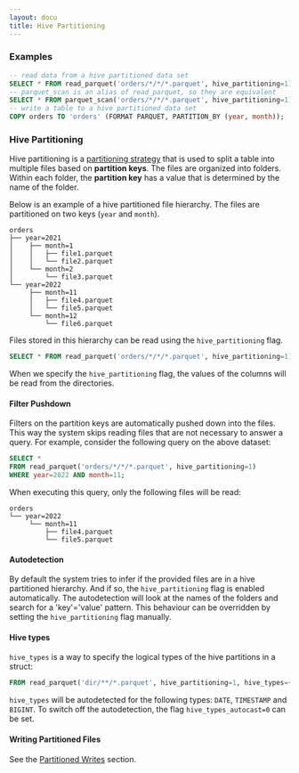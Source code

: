 ```yaml
---
layout: docu
title: Hive Partitioning
---
```


### Examples

```sql
-- read data from a hive partitioned data set
SELECT * FROM read_parquet('orders/*/*/*.parquet', hive_partitioning=1);
-- parquet_scan is an alias of read_parquet, so they are equivalent
SELECT * FROM parquet_scan('orders/*/*/*.parquet', hive_partitioning=1);
-- write a table to a hive partitioned data set
COPY orders TO 'orders' (FORMAT PARQUET, PARTITION_BY (year, month));
```

### Hive Partitioning
Hive partitioning is a [partitioning strategy](https://en.wikipedia.org/wiki/Partition_(database)) that is used to split a table into multiple files based on **partition keys**. The files are organized into folders. Within each folder, the **partition key** has a value that is determined by the name of the folder.

Below is an example of a hive partitioned file hierarchy. The files are partitioned on two keys (`year` and `month`).

```console
orders
├── year=2021
│    ├── month=1
│    │   ├── file1.parquet
│    │   └── file2.parquet
│    └── month=2
│        └── file3.parquet
└── year=2022
     ├── month=11
     │   ├── file4.parquet
     │   └── file5.parquet
     └── month=12
         └── file6.parquet
```

Files stored in this hierarchy can be read using the `hive_partitioning` flag.

```sql
SELECT * FROM read_parquet('orders/*/*/*.parquet', hive_partitioning=1);
```

When we specify the `hive_partitioning` flag, the values of the columns will be read from the directories.

#### Filter Pushdown
Filters on the partition keys are automatically pushed down into the files. This way the system skips reading files that are not necessary to answer a query. For example, consider the following query on the above dataset:

```sql
SELECT *
FROM read_parquet('orders/*/*/*.parquet', hive_partitioning=1)
WHERE year=2022 AND month=11;
```

When executing this query, only the following files will be read:

```console
orders
└── year=2022
     └── month=11
         ├── file4.parquet
         └── file5.parquet
```

#### Autodetection
By default the system tries to infer if the provided files are in a hive partitioned hierarchy. And if so, the `hive_partitioning` flag is enabled automatically. The autodetection will look at the names of the folders and search for a 'key'='value' pattern. This behaviour can be overridden by setting the `hive_partitioning` flag manually.

#### Hive types
`hive_types` is a way to specify the logical types of the hive partitions in a struct:

```sql
FROM read_parquet('dir/**/*.parquet', hive_partitioning=1, hive_types={'release':date,'orders':bigint});
```

`hive_types` will be autodetected for the following types: `DATE`, `TIMESTAMP` and `BIGINT`. To switch off the autodetection, the flag `hive_types_autocast=0` can be set.


#### Writing Partitioned Files

See the [Partitioned Writes](partitioned_writes) section.
